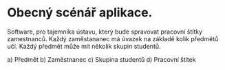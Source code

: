 # Obecný scénář aplikace.

Software, pro tajemníka ústavu, který bude spravovat pracovní štítky zamestnanců. Každý zaměstananec má úvazek na základě kolik předmětů učí. Každý předmět může mít několik skupin studentů. 


a) Předmět
b) Zaměstnanec
c) Skupina studentů
d) Pracovní štítek
